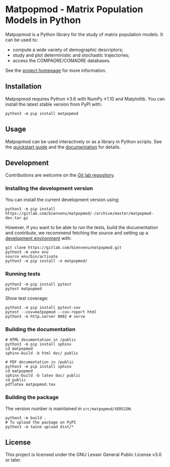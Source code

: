 # Matpopmod - Matrix Population Models in Python

Matpopmod is a Python library for the study of matrix
population models. It can be used to:
- compute a wide variety of demographic descriptors;
- study and plot deterministic and stochastic trajectories;
- access the COMPADRE/COMADRE databases.

See the [project homepage](https://bienvenu.gitlab.io/matpopmod/) for more information.

## Installation

Matpopmod requires Python ≥3.6 with NumPy ≥1.10 and Matplotlib. You
can install the latest stable version from PyPI with:

```
python3 -m pip install matpopmod
```

## Usage

Matpopmod can be used interactively or as a library in Python scripts.
See the [quickstart guide](https://bienvenu.gitlab.io/matpopmod/quickstart.html)
and the [documentation](https://bienvenu.gitlab.io/matpopmod/api/modules.html) for details.

## Development

Contributions are welcome on the [Git lab repository](https://gitlab.com/bienvenu/matpopmod/).

### Installing the development version

You can install the current development version using:

```
python3 -m pip install https://gitlab.com/bienvenu/matpopmod/-/archive/master/matpopmod-dev.tar.gz
```

However, if you want to be able to run the tests, build the
documentation and contribute, we recommend fetching the source and
setting up a [development environment](https://docs.python.org/3/library/venv.html) with:

```
git clone https://gitlab.com/bienvenu/matpopmod.git
python3 -m venv env
source env/bin/activate
python3 -m pip install -e matpopmod/
```

### Running tests

```
python3 -m pip install pytest
pytest matpopmod
```

Show test coverage:

```
python3 -m pip install pytest-cov
pytest --cov=matpopmod --cov-report html
python3 -m http.server 8002 # serve
```

### Building the documentation

```
# HTML documentation in /public
python3 -m pip install sphinx
cd matpopmod
sphinx-build -b html doc/ public
```

```
# PDF documentation in /public
python3 -m pip install sphinx
cd matpopmod
sphinx-build -b latex doc/ public
cd public
pdflatex matpopmod.tex
```

### Building the package

The version number is maintained in `src/matpopmod/VERSION`.

```
python3 -m build .
# To upload the package on PyPI
python3 -m twine upload dist/*
```

## License

This project is licensed under the GNU Lesser General Public License v3.0
or later.

